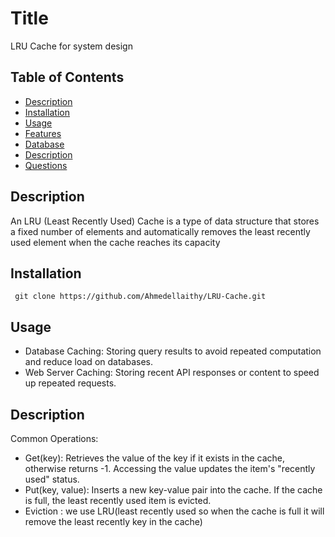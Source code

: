 # Title

LRU Cache for system design

## Table of Contents
* [Description](#description)
* [Installation](#installation)
* [Usage](#usage)
* [Features](#features)
* [Database](#database)
* [Description](#description)
* [Questions](#questions)
## Description 
An LRU (Least Recently Used) Cache is a type of data structure that stores a fixed number of elements and automatically removes the least recently used element when the cache reaches its capacity
## Installation
  
``` 
 git clone https://github.com/Ahmedellaithy/LRU-Cache.git
```
## Usage 

- Database Caching: Storing query results to avoid repeated computation and reduce load on databases.
- Web Server Caching: Storing recent API responses or content to speed up repeated requests.

   
## Description
Common Operations:
- Get(key): Retrieves the value of the key if it exists in the cache, otherwise returns -1. Accessing the value updates the item's "recently used" status.
- Put(key, value): Inserts a new key-value pair into the cache. If the cache is full, the least recently used item is evicted.
- Eviction : we use LRU(least recently used so when the cache is full it will remove the least recently key in the cache)

